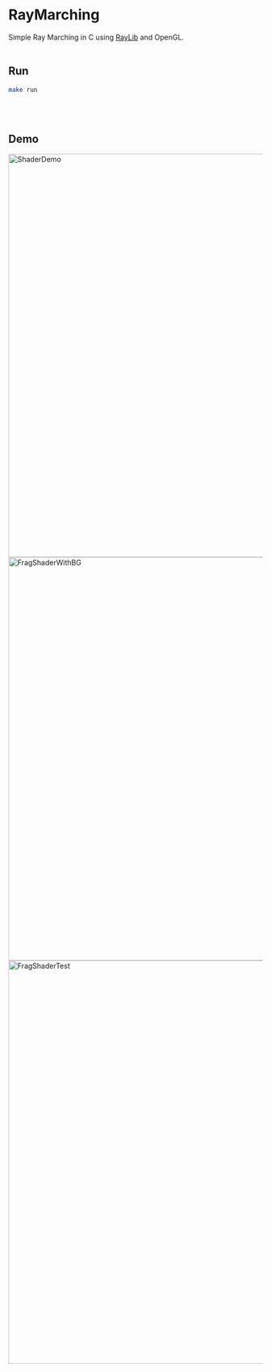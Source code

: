 # RayMarching
Simple Ray Marching in C using [RayLib](https://github.com/raysan5/raylib) and OpenGL.
<br>
<br>

## Run
```bash
make run
```
<br>
<br>

## Demo
<img width="800" alt="ShaderDemo" src="https://github.com/Stachu1/RayMarching/assets/77758413/77b2a6a5-1e4a-457e-9be8-db55300c13c1">
<img width="800" alt="FragShaderWithBG" src="https://github.com/Stachu1/RayMarching/assets/77758413/400643e6-3b43-4640-a0d1-8681accdfd48">
<img width="800" alt="FragShaderTest" src="https://github.com/Stachu1/RayMarching/assets/77758413/b4341aad-e72f-4f8a-ab24-54bae4b226e9">

